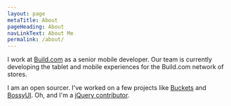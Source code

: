 ```yaml
---
layout: page
metaTitle: About
pageHeading: About
navLinkText: About Me
permalink: /about/
---
```


I work at [Build.com](http://build.com/) as a senior mobile developer. Our team is currently developing the tablet and mobile experiences for the Build.com network of stores.

I am an open sourcer. I've worked on a few projects like [Buckets](https://github.com/asm-products/buckets) and [BossyUI](https://buildcom.github.io/BossyUI/). Oh, and I'm a [jQuery contributor](https://github.com/jquery/jquery/blob/master/AUTHORS.txt#L198).